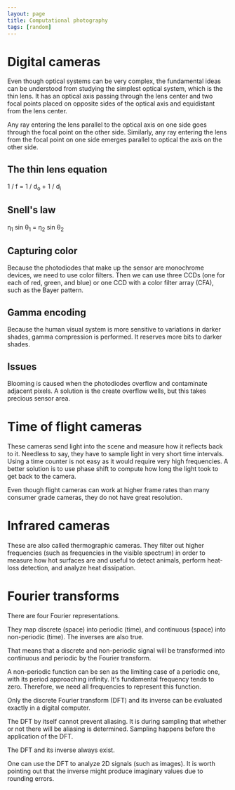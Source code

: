 ```yaml
---
layout: page
title: Computational photography
tags: [random]
---
```


# Digital cameras

Even though optical systems can be very complex, the fundamental ideas can be
understood from studying the simplest optical system, which is the thin lens.
It has an optical axis passing through the lens center and two focal points
placed on opposite sides of the optical axis and equidistant from the lens
center.

Any ray entering the lens parallel to the optical axis on one side goes through
the focal point on the other side. Similarly, any ray entering the lens from
the focal point on one side emerges parallel to optical the axis on the other
side.

## The thin lens equation

1 / f = 1 / d<sub>o</sub> + 1 / d<sub>i</sub>

## Snell's law

η<sub>1</sub> sin θ<sub>1</sub> = η<sub>2</sub> sin θ<sub>2</sub>

## Capturing color

Because the photodiodes that make up the sensor are monochrome devices, we need
to use color filters. Then we can use three CCDs (one for each of red, green,
and blue) or one CCD with a color filter array (CFA), such as the Bayer
pattern.

## Gamma encoding

Because the human visual system is more sensitive to variations in darker
shades, gamma compression is performed. It reserves more bits to darker shades.

## Issues

Blooming is caused when the photodiodes overflow and contaminate adjacent
pixels. A solution is the create overflow wells, but this takes precious sensor
area.

# Time of flight cameras

These cameras send light into the scene and measure how it reflects back to it.
Needless to say, they have to sample light in very short time intervals. Using
a time counter is not easy as it would require very high frequencies. A better
solution is to use phase shift to compute how long the light took to get back
to the camera.

Even though flight cameras can work at higher frame rates than many consumer
grade cameras, they do not have great resolution.

# Infrared cameras

These are also called thermographic cameras. They filter out higher frequencies
(such as frequencies in the visible spectrum) in order to measure how hot
surfaces are and useful to detect animals, perform heat-loss detection, and
analyze heat dissipation.

# Fourier transforms

There are four Fourier representations.

They map discrete (space) into periodic (time), and continuous (space) into
non-periodic (time). The inverses are also true.

That means that a discrete and non-periodic signal will be transformed into
continuous and periodic by the Fourier transform.

A non-periodic function can be sen as the limiting case of a periodic one, with
its period approaching infinity. It's fundamental frequency tends to zero.
Therefore, we need all frequencies to represent this function.

Only the discrete Fourier transform (DFT) and its inverse can be evaluated
exactly in a digital computer.

The DFT by itself cannot prevent aliasing. It is during sampling that whether
or not there will be aliasing is determined. Sampling happens before the
application of the DFT.

The DFT and its inverse always exist.

One can use the DFT to analyze 2D signals (such as images). It is worth
pointing out that the inverse might produce imaginary values due to rounding
errors.
